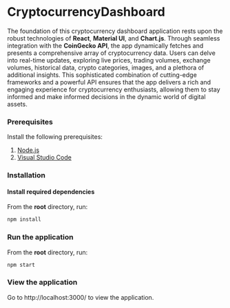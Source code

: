 # CryptocurrencyDashboard

The foundation of this cryptocurrency dashboard application rests upon the robust technologies of **React**, **Material UI**, and **Chart.js**. Through seamless integration with the **CoinGecko API**, the app dynamically fetches and presents a comprehensive array of cryptocurrency data. Users can delve into real-time updates, exploring live prices, trading volumes, exchange volumes, historical data, crypto categories, images, and a plethora of additional insights. This sophisticated combination of cutting-edge frameworks and a powerful API ensures that the app delivers a rich and engaging experience for cryptocurrency enthusiasts, allowing them to stay informed and make informed decisions in the dynamic world of digital assets.


### Prerequisites

Install the following prerequisites:

1. [Node.js](https://nodejs.org/en/)
2. [Visual Studio Code](https://code.visualstudio.com/download)


### Installation

#### Install required dependencies

From the **root** directory, run:

```bash
npm install
```

### Run the application

From the **root** directory, run:

```bash
npm start
```

### View the application

Go to http://localhost:3000/ to view the application.
